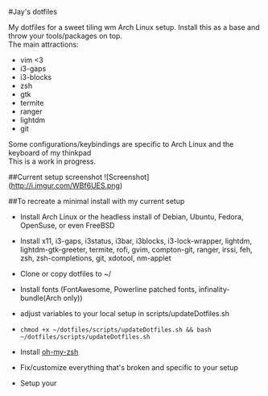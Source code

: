 #Jay's dotfiles
  

My dotfiles for a sweet tiling wm Arch Linux setup. Install this as a base and throw your tools/packages on top.  
The main attractions:  
* vim <3
* i3-gaps
* i3-blocks
* zsh
* gtk
* termite
* ranger
* lightdm
* git

Some configurations/keybindings are specific to Arch Linux and the keyboard of my thinkpad  
This is a work in progress.  

##Current setup screenshot
![Screenshot] (http://i.imgur.com/WBf6UES.png)

##To recreate a minimal install with my current setup
  * Install Arch Linux or the headless install of Debian, Ubuntu, Fedora, OpenSuse, or even FreeBSD
  
  * Install x11, i3-gaps, i3status, i3bar, i3blocks, i3-lock-wrapper, lightdm, lightdm-gtk-greeter, termite, rofi, gvim, compton-git, ranger, irssi, feh, zsh, zsh-completions, git, xdotool, nm-applet

  * Clone or copy dotfiles to ~/

  * Install fonts (FontAwesome, Powerline patched fonts, infinality-bundle(Arch only))

  * adjust variables to your local setup in scripts/updateDotfiles.sh

  * `chmod +x ~/dotfiles/scripts/updateDotfiles.sh && bash ~/dotfiles/scripts/updateDotfiles.sh`

  * Install [oh-my-zsh](https://github.com/robbyrussell/oh-my-zsh)

  * Fix/customize everything that's broken and specific to your setup
  
  * Setup your 
